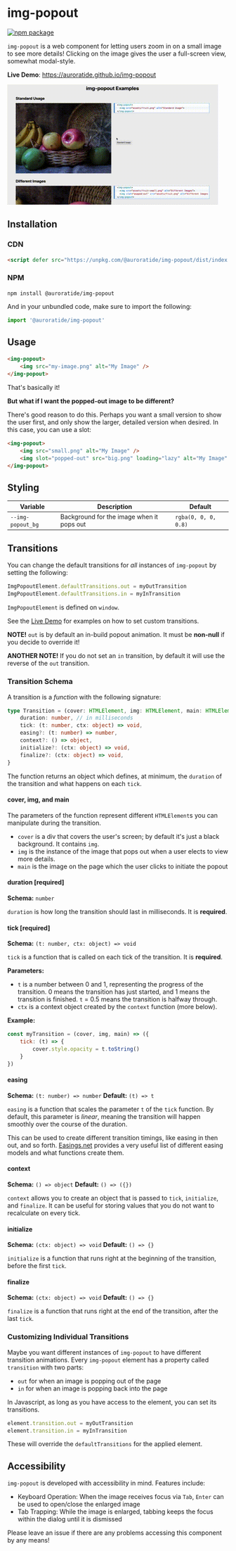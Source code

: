 # img-popout

[![npm package](https://img.shields.io/npm/v/@auroratide/img-popout.svg)](https://www.npmjs.com/package/@auroratide/img-popout)

`img-popout` is a web component for letting users zoom in on a small image to see more details! Clicking on the image gives the user a full-screen view, somewhat modal-style.

**Live Demo**: https://auroratide.github.io/img-popout

![Demo](https://github.com/Auroratide/img-popout/blob/master/lib/demo.gif)

## Installation

### CDN

```html
<script defer src="https://unpkg.com/@auroratide/img-popout/dist/index.js"></script>
```

### NPM

```
npm install @auroratide/img-popout
```

And in your unbundled code, make sure to import the following:

```js
import '@auroratide/img-popout'
```

## Usage

```html
<img-popout>
    <img src="my-image.png" alt="My Image" />
</img-popout>
```

That's basically it!

**But what if I want the popped-out image to be different?**

There's good reason to do this. Perhaps you want a small version to show the user first, and only show the larger, detailed version when desired. In this case, you can use a slot:

```html
<img-popout>
    <img src="small.png" alt="My Image" />
    <img slot="popped-out" src="big.png" loading="lazy" alt="My Image" />
</img-popout>
```

## Styling

| Variable | Description | Default |
| -------- | ----------- | ------- |
| `--img-popout_bg` | Background for the image when it pops out | `rgba(0, 0, 0, 0.8)` |

## Transitions

You can change the default transitions for _all_ instances of `img-popout` by setting the following:

```javascript
ImgPopoutElement.defaultTransitions.out = myOutTransition
ImgPopoutElement.defaultTransitions.in = myInTransition
```

`ImgPopoutElement` is defined on `window`.

See the [Live Demo](https://auroratide.github.io/img-popout) for examples on how to set custom transitions.

**NOTE!** `out` is by default an in-build popout animation. It must be **non-null** if you decide to override it!

**ANOTHER NOTE!** If you do not set an `in` transition, by default it will use the reverse of the `out` transition.

### Transition Schema

A transition is a _function_ with the following signature:

```typescript
type Transition = (cover: HTMLElement, img: HTMLElement, main: HTMLElement) => {
    duration: number, // in milliseconds
    tick: (t: number, ctx: object) => void,
    easing?: (t: number) => number,
    context?: () => object,
    initialize?: (ctx: object) => void,
    finalize?: (ctx: object) => void,
}
```

The function returns an object which defines, at minimum, the `duration` of the transition and what happens on each `tick`.

#### cover, img, and main

The parameters of the function represent different `HTMLElement`s you can manipulate during the transition.

* `cover` is a div that covers the user's screen; by default it's just a black background. It contains `img`.
* `img` is the instance of the image that pops out when a user elects to view more details.
* `main` is the image on the page which the user clicks to initiate the popout

#### duration [required]

**Schema:** `number`

`duration` is how long the transition should last in milliseconds. It is **required**.

#### tick [required]

**Schema:** `(t: number, ctx: object) => void`

`tick` is a function that is called on each tick of the transition. It is **required**.

**Parameters:**

* `t` is a number between 0 and 1, representing the progress of the transition. 0 means the transition has just started, and 1 means the transition is finished. `t` = 0.5 means the transition is halfway through.
* `ctx` is a context object created by the `context` function (more below).

**Example:**

```javascript
const myTransition = (cover, img, main) => ({
    tick: (t) => {
        cover.style.opacity = t.toString()
    }
})
```

#### easing

**Schema:** `(t: number) => number`
**Default:** `(t) => t`

`easing` is a function that scales the parameter `t` of the `tick` function. By default, this parameter is _linear_, meaning the transition will happen smoothly over the course of the duration.

This can be used to create different transition timings, like easing in then out, and so forth. [Easings.net](https://easings.net/) provides a very useful list of different easing models and what functions create them.

#### context

**Schema:** `() => object`
**Default:** `() => ({})`

`context` allows you to create an object that is passed to `tick`, `initialize`, and `finalize`. It can be useful for storing values that you do not want to recalculate on every tick.

#### initialize

**Schema:** `(ctx: object) => void`
**Default:** `() => {}`

`initialize` is a function that runs right at the beginning of the transition, before the first `tick`.

#### finalize

**Schema:** `(ctx: object) => void`
**Default:** `() => {}`

`finalize` is a function that runs right at the end of the transition, after the last `tick`.

### Customizing Individual Transitions

Maybe you want different instances of `img-popout` to have different transition animations. Every `img-popout` element has a property called `transition` with two parts:

* `out` for when an image is popping out of the page
* `in` for when an image is popping back into the page

In Javascript, as long as you have access to the element, you can set its transitions.

```javascript
element.transition.out = myOutTransition
element.transition.in = myInTransition
```

These will override the `defaultTransitions` for the applied element.

## Accessibility

`img-popout` is developed with accessibility in mind. Features include:

* Keyboard Operation: When the image receives focus via `Tab`, `Enter` can be used to open/close the enlarged image
* Tab Trapping: While the image is enlarged, tabbing keeps the focus within the dialog until it is dismissed

Please leave an issue if there are any problems accessing this component by any means!
